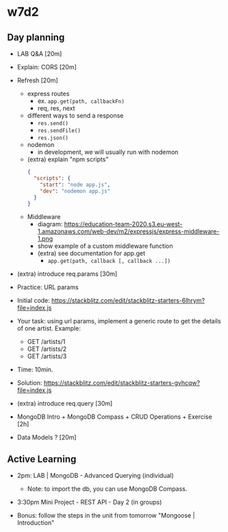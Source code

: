 

# w7d2



## Day planning

- LAB Q&A [20m]

- Explain: CORS [20m]


- Refresh [20m]
  - express routes
    - ex. `app.get(path, callbackFn)`
    - req, res, next
  - different ways to send a response
    - `res.send()`
    - `res.sendFile()`
    - `res.json()`
  - nodemon
    - in development, we will usually run with nodemon
  - (extra) explain "npm scripts"
    ```json
    {
      "scripts": {
        "start": "node app.js",
        "dev": "nodemon app.js"
      }
    }
    ```
  - Middleware
    - diagram: https://education-team-2020.s3.eu-west-1.amazonaws.com/web-dev/m2/expressjs/express-middleware-1.png
    - show example of a custom middleware function
    - (extra) see documentation for app.get
      - `app.get(path, callback [, callback ...])`




- (extra) introduce req.params [30m]
  <!-- why: w7d3 has a lot of contents, can be good to introduce it today -->
  <!-- Sample repo: https://github.com/ironhack-apr2024-theScriptSociety/iron-restaurant -->


 - Practice: URL params

  - Initial code: https://stackblitz.com/edit/stackblitz-starters-6lhrym?file=index.js
  - Your task: using url params, implement a generic route to get the details of one artist. Example:
    - GET /artists/1
    - GET /artists/2
    - GET /artists/3

  - Time: 10min.

  - Solution: https://stackblitz.com/edit/stackblitz-starters-gvhcqw?file=index.js
  
    <!-- @LT: show how they can test a route in stackblitz (ex. /artists) -->


- (extra) introduce req.query [30m]


- MongoDB Intro + MongoDB Compass + CRUD Operations + Exercise [2h]


- Data Models ? [20m]

  <!-- 
  
  consider doing a quick intro to "Data Models" + relationships.
  (so that we're more familiar with that concept when we do relationships)
  
  -->


## Active Learning

- 2pm: LAB | MongoDB - Advanced Querying (individual)
  - Note: to import the db, you can use MongoDB Compass.
  
- 3:30pm Mini Project - REST API - Day 2 (in groups)

- Bonus: follow the steps in the unit from tomorrow "Mongoose | Introduction"


